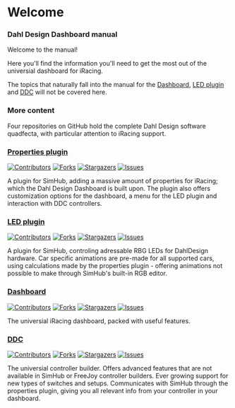 # Welcome

### Dahl Design Dashboard manual

Welcome to the manual!

Here you'll find the information you'll need to get the most out of the universial dashboard for iRacing.

The topics that naturally fall into the manual for the [Dashboard](https://github.com/andreasdahl1987/DahlDesignDash), [LED plugin](https://github.com/andreasdahl1987/DahlDesignLED) and [DDC](https://github.com/andreasdahl1987/DahlDesignDDC) will not be covered here.

### More content

Four repositories on GitHub hold the complete Dahl Design software quadfecta, with particular attention to iRacing support.

### [Properties plugin](https://github.com/andreasdahl1987/DahlDesignProperties)

[![Contributors](https://img.shields.io/github/contributors/andreasdahl1987/DahlDesignProperties.svg?style=for-the-badge)](https://github.com/andreasdahl1987/DahlDesignProperties/graphs/contributors) [![Forks](https://img.shields.io/github/forks/andreasdahl1987/DahlDesignProperties.svg?style=for-the-badge)](https://github.com/andreasdahl1987/DahlDesignProperties/network/members) [![Stargazers](https://img.shields.io/github/stars/andreasdahl1987/DahlDesignProperties.svg?style=for-the-badge)](https://github.com/andreasdahl1987/DahlDesignProperties/stargazers) [![Issues](https://img.shields.io/github/issues/andreasdahl1987/DahlDesignProperties.svg?style=for-the-badge)](https://github.com/andreasdahl1987/DahlDesignProperties/issues)

A plugin for SimHub, adding a massive amount of properties for iRacing; which the Dahl Design Dashboard is built upon. The plugin also offers customization options for the dashboard, a menu for the LED plugin and interaction with DDC controllers.

### [LED plugin](https://github.com/andreasdahl1987/DahlDesignLED)

[![Contributors](https://img.shields.io/github/contributors/andreasdahl1987/DahlDesignLED.svg?style=for-the-badge)](https://github.com/andreasdahl1987/DahlDesignLED/graphs/contributors) [![Forks](https://img.shields.io/github/forks/andreasdahl1987/DahlDesignLED.svg?style=for-the-badge)](https://github.com/andreasdahl1987/DahlDesignLED/network/members) [![Stargazers](https://img.shields.io/github/stars/andreasdahl1987/DahlDesignLED.svg?style=for-the-badge)](https://github.com/andreasdahl1987/DahlDesignLED/stargazers) [![Issues](https://img.shields.io/github/issues/andreasdahl1987/DahlDesignLED.svg?style=for-the-badge)](https://github.com/andreasdahl1987/DahlDesignLED/issues)

A plugin for SimHub, controling adressable RBG LEDs for DahlDesign hardware. Car specific animations are pre-made for all supported cars, using calculations made by the properties plugin - offering animations not possible to make through SimHub's built-in RGB editor.

### [Dashboard](https://github.com/andreasdahl1987/DahlDesignDash)

[![Contributors](https://img.shields.io/github/contributors/andreasdahl1987/DahlDesignDash.svg?style=for-the-badge)](https://github.com/andreasdahl1987/DahlDesignDash/graphs/contributors) [![Forks](https://img.shields.io/github/forks/andreasdahl1987/DahlDesignDash.svg?style=for-the-badge)](https://github.com/andreasdahl1987/DahlDesignDash/network/members) [![Stargazers](https://img.shields.io/github/stars/andreasdahl1987/DahlDesignDash.svg?style=for-the-badge)](https://github.com/andreasdahl1987/DahlDesignDash/stargazers) [![Issues](https://img.shields.io/github/issues/andreasdahl1987/DahlDesignDash.svg?style=for-the-badge)](https://github.com/andreasdahl1987/DahlDesignDash/issues)

The universial iRacing dashboard, packed with useful features.

### [DDC](https://github.com/andreasdahl1987/DahlDesignDDC)

[![Contributors](https://img.shields.io/github/contributors/andreasdahl1987/DahlDesignDDC.svg?style=for-the-badge)](https://github.com/andreasdahl1987/DahlDesignDDC/graphs/contributors) [![Forks](https://img.shields.io/github/forks/andreasdahl1987/DahlDesignDDC.svg?style=for-the-badge)](https://github.com/andreasdahl1987/DahlDesignDDC/network/members) [![Stargazers](https://img.shields.io/github/stars/andreasdahl1987/DahlDesignDDC.svg?style=for-the-badge)](https://github.com/andreasdahl1987/DahlDesignDDC/stargazers) [![Issues](https://img.shields.io/github/issues/andreasdahl1987/DahlDesignDDC.svg?style=for-the-badge)](https://github.com/andreasdahl1987/DahlDesignDDC/issues)

The universial controller builder. Offers advanced features that are not available in SimHub or FreeJoy controller builders. Ever growing support for new types of switches and setups. Communicates with SimHub through the properties plugin, giving you all relevant info from your controller in your dashboard.

